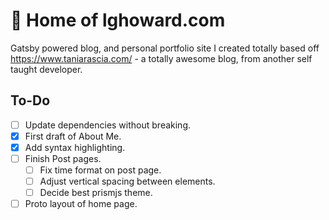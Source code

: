 # 🚀  Home of lghoward.com

Gatsby powered blog, and personal portfolio site I created totally based off https://www.taniarascia.com/ - a totally awesome blog, from another self taught developer.

## To-Do
- [ ] Update dependencies without breaking.
- [x] First draft of About Me.
- [x] Add syntax highlighting.
- [ ] Finish Post pages.
  - [ ] Fix time format on post page.
  - [ ] Adjust vertical spacing between elements.
  - [ ] Decide best prismjs theme.
- [ ] Proto layout of home page. 